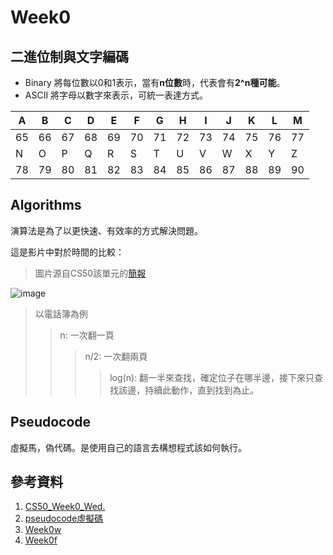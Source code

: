 # Week0
## 二進位制與文字編碼
* Binary
將每位數以0和1表示，當有**n位數**時，代表會有**2^n種可能**。
* ASCII
將字母以數字來表示，可統一表達方式。

A | B | C | D | E | F | G | H | I | J | K | L | M
--|---|---|---|---|---|---|---|---|---|---|---|---
65 | 66 | 67 | 68 | 69 | 70 | 71 | 72 | 73 | 74 | 75 | 76 | 77
N | O | P | Q | R | S | T | U | V | W | X | Y | Z
78 | 79 | 80 | 81 | 82 | 83 | 84 | 85 | 86 | 87 | 88 | 89 | 90
## Algorithms
演算法是為了以更快速、有效率的方式解決問題。

這是影片中對於時間的比較：
> 圖片源自CS50該單元的[簡報](http://cdn.cs50.net/2013/fall/lectures/0/w/week0w.pdf)

![image](https://images.plurk.com/3C5PpKih60IIkmfJWgWqXt.png)
> 以電話簿為例
>> n: 一次翻一頁
>>> n/2: 一次翻兩頁
>>>> log(n): 翻一半來查找，確定位子在哪半邊，接下來只查找該邊，持續此動作，直到找到為止。
## Pseudocode
虛擬馬，偽代碼。是使用自己的語言去構想程式該如何執行。
## 參考資料
1. [CS50_Week0_Wed.](http://cdn.cs50.net/2013/fall/lectures/0/w/week0w.pdf)
2. [pseudocode虛擬碼](https://medium.com/@skyeying77/pseudocode-%E8%99%9B%E6%93%AC%E7%A2%BC-720746c6b265)
3. [Week0w](https://www.youtube.com/watch?v=79gAss0K1TI)
4. [Week0f](http://cs50.tv/2013/fall/lectures/0/f/week0f-1080p.mp4)
